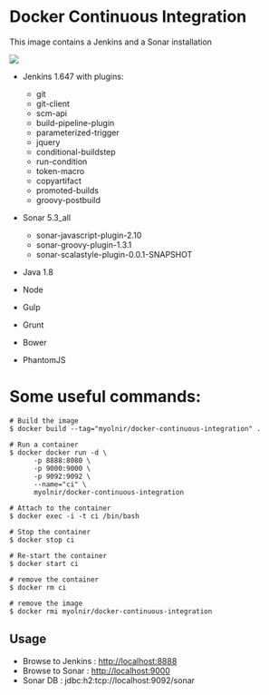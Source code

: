 # Docker Continuous Integration

This image contains a Jenkins and a Sonar installation

[![](https://images.microbadger.com/badges/image/myolnir/docker-continuous-integration.svg)](https://microbadger.com/images/myolnir/docker-continuous-integration "Get your own image badge on microbadger.com")

* Jenkins 1.647 with plugins:
   * git
   * git-client
   * scm-api
   * build-pipeline-plugin
   * parameterized-trigger
   * jquery
   * conditional-buildstep
   * run-condition
   * token-macro
   * copyartifact
   * promoted-builds
   * groovy-postbuild


* Sonar 5.3_all
   * sonar-javascript-plugin-2.10
   * sonar-groovy-plugin-1.3.1
   * sonar-scalastyle-plugin-0.0.1-SNAPSHOT

* Java 1.8
* Node
* Gulp
* Grunt
* Bower
* PhantomJS



# Some useful commands:

    # Build the image
    $ docker build --tag="myolnir/docker-continuous-integration" .

    # Run a container
    $ docker docker run -d \
          -p 8888:8080 \
          -p 9000:9000 \
          -p 9092:9092 \
          --name="ci" \
          myolnir/docker-continuous-integration

    # Attach to the container
    $ docker exec -i -t ci /bin/bash

    # Stop the container
    $ docker stop ci

    # Re-start the container
    $ docker start ci

    # remove the container
    $ docker rm ci

    # remove the image
    $ docker rmi myolnir/docker-continuous-integration


## Usage
* Browse to Jenkins : [http://localhost:8888](http://localhost:8888)
* Browse to Sonar : [http://localhost:9000](http://localhost:9000)
* Sonar DB : jdbc:h2:tcp://localhost:9092/sonar

